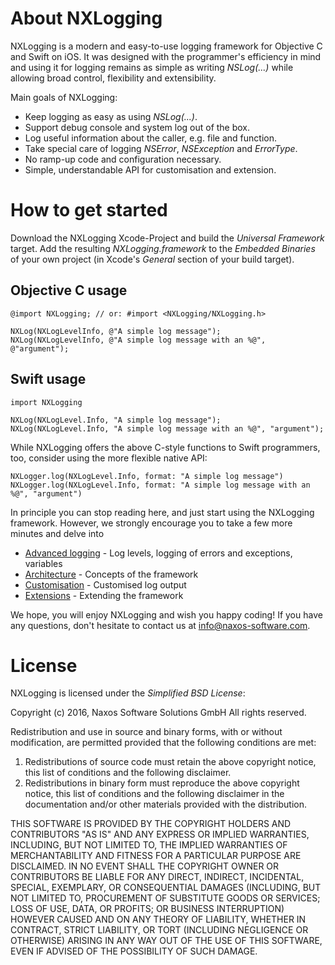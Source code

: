 About NXLogging
===============

NXLogging is a modern and easy-to-use logging framework for Objective C and Swift on iOS. It was designed with the programmer's efficiency in mind and using it for logging remains as simple as writing _NSLog(...)_ while allowing broad control, flexibility and extensibility.

Main goals of NXLogging:

- Keep logging as easy as using _NSLog(...)_.
- Support debug console and system log out of the box.
- Log useful information about the caller, e.g. file and function.
- Take special care of logging _NSError_, _NSException_ and _ErrorType_.
- No ramp-up code and configuration necessary.
- Simple, understandable API for customisation and extension.

How to get started
==================

Download the NXLogging Xcode-Project and build the _Universal Framework_ target. Add the resulting _NXLogging.framework_ to the _Embedded Binaries_ of your own project (in Xcode's _General_ section of your build target).

Objective C usage
-----------------

```
@import NXLogging; // or: #import <NXLogging/NXLogging.h>
```

```
NXLog(NXLogLevelInfo, @"A simple log message");
NXLog(NXLogLevelInfo, @"A simple log message with an %@", @"argument");
```

Swift usage
-----------

```
import NXLogging
```

```
NXLog(NXLogLevel.Info, "A simple log message");
NXLog(NXLogLevel.Info, "A simple log message with an %@", "argument");
```

While NXLogging offers the above C-style functions to Swift programmers, too, consider using the more flexible native API:

```
NXLogger.log(NXLogLevel.Info, format: "A simple log message")
NXLogger.log(NXLogLevel.Info, format: "A simple log message with an %@", "argument")
```

In principle you can stop reading here, and just start using the NXLogging framework. However, we strongly encourage you to take a few more minutes and delve into

- [Advanced logging](02-Advanced_Logging.html) - Log levels, logging of errors and exceptions, variables
- [Architecture](03-Architecture.html) - Concepts of the framework
- [Customisation](04-Customisation.html) - Customised log output
- [Extensions](05-Extensions.html) - Extending the framework

We hope, you will enjoy NXLogging and wish you happy coding! If you have any questions, don't hesitate to contact us at <info@naxos-software.com>.

License
=======

NXLogging is licensed under the _Simplified BSD License_:

Copyright (c) 2016, Naxos Software Solutions GmbH
All rights reserved.

Redistribution and use in source and binary forms, with or without
modification, are permitted provided that the following conditions are met:

1. Redistributions of source code must retain the above copyright notice, this
   list of conditions and the following disclaimer.
2. Redistributions in binary form must reproduce the above copyright notice,
   this list of conditions and the following disclaimer in the documentation
   and/or other materials provided with the distribution.

THIS SOFTWARE IS PROVIDED BY THE COPYRIGHT HOLDERS AND CONTRIBUTORS "AS IS" AND
ANY EXPRESS OR IMPLIED WARRANTIES, INCLUDING, BUT NOT LIMITED TO, THE IMPLIED
WARRANTIES OF MERCHANTABILITY AND FITNESS FOR A PARTICULAR PURPOSE ARE
DISCLAIMED. IN NO EVENT SHALL THE COPYRIGHT OWNER OR CONTRIBUTORS BE LIABLE FOR
ANY DIRECT, INDIRECT, INCIDENTAL, SPECIAL, EXEMPLARY, OR CONSEQUENTIAL DAMAGES
(INCLUDING, BUT NOT LIMITED TO, PROCUREMENT OF SUBSTITUTE GOODS OR SERVICES;
LOSS OF USE, DATA, OR PROFITS; OR BUSINESS INTERRUPTION) HOWEVER CAUSED AND
ON ANY THEORY OF LIABILITY, WHETHER IN CONTRACT, STRICT LIABILITY, OR TORT
(INCLUDING NEGLIGENCE OR OTHERWISE) ARISING IN ANY WAY OUT OF THE USE OF THIS
SOFTWARE, EVEN IF ADVISED OF THE POSSIBILITY OF SUCH DAMAGE.